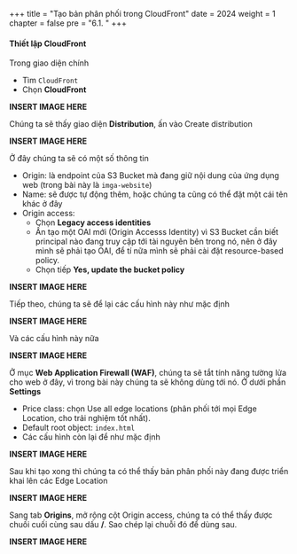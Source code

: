 +++
title = "Tạo bản phân phối trong CloudFront"
date = 2024
weight = 1
chapter = false
pre = "6.1. "
+++

#### Thiết lập CloudFront

Trong giao diện chính

- Tìm `CloudFront`
- Chọn **CloudFront**

**INSERT IMAGE HERE**

Chúng ta sẽ thấy giao diện **Distribution**, ấn vào Create distribution

**INSERT IMAGE HERE**

Ở đây chúng ta sẽ có một số thông tin

- Origin: là endpoint của S3 Bucket mà đang giữ nội dung của ứng dụng web (trong bài này là `imga-website`)
- Name: sẽ được tự động thêm, hoặc chúng ta cũng có thể đặt một cái tên khác ở đây
- Origin access:
  - Chọn **Legacy access identities**
  - Ấn tạo một OAI mới (Origin Accesss Identity) vì S3 Bucket cần biết principal nào đang truy cập tới tài nguyên bên trong nó, nên ở đây mình sẽ phải tạo OAI, để tí nữa mình sẽ phải cài đặt resource-based policy.
  - Chọn tiếp **Yes, update the bucket policy**

**INSERT IMAGE HERE**

Tiếp theo, chúng ta sẽ để lại các cấu hình này như mặc định

**INSERT IMAGE HERE**

Và các cấu hình này nữa

**INSERT IMAGE HERE**

Ở mục **Web Application Firewall (WAF)**, chúng ta sẽ tắt tính năng tường lửa cho web ở đây, vì trong bài này chúng ta sẽ không dùng tới nó. Ở dưới phần **Settings**

- Price class: chọn Use all edge locations (phân phối tới mọi Edge Location, cho trải nghiệm tốt nhất).
- Default root object: `index.html`
- Các cấu hình còn lại để như mặc định

**INSERT IMAGE HERE**

Sau khi tạo xong thì chúng ta có thể thấy bản phân phối này đang được triển khai lên các Edge Location

**INSERT IMAGE HERE**

Sang tab **Origins**, mở rộng cột Origin access, chúng ta có thể thấy được chuối cuối cùng sau dấu **/**. Sao chép lại chuỗi đó để dùng sau.

**INSERT IMAGE HERE**
